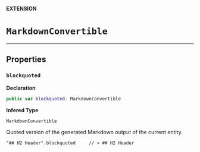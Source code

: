 **EXTENSION**
# `MarkdownConvertible`

--------------------

## Properties
### `blockquoted`

**Declaration**
```swift
public var blockquoted: MarkdownConvertible
```

**Infered Type**
```swift
MarkdownConvertible
```

Quoted version of the generated Markdown output of the current entity.

    "## H2 Header".blockquoted     // > ## H2 Header

